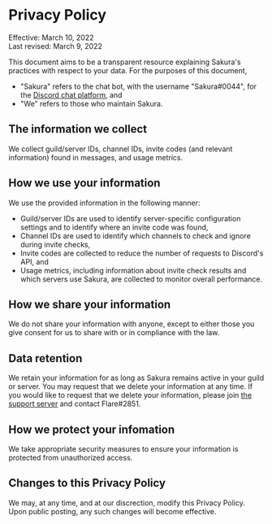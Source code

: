 # Privacy Policy

Effective: March 10, 2022  
Last revised: March 9, 2022

This document aims to be a transparent resource explaining Sakura's practices with respect to your data. For the purposes of this document,

- "Sakura" refers to the chat bot, with the username "Sakura#0044", for the [Discord chat platform](https://discord.com/), and
- "We" refers to those who maintain Sakura.

## The information we collect

We collect guild/server IDs, channel IDs, invite codes (and relevant information) found in messages, and usage metrics.

## How we use your information

We use the provided information in the following manner:

- Guild/server IDs are used to identify server-specific configuration settings and to identify where an invite code was found,
- Channel IDs are used to identify which channels to check and ignore during invite checks,
- Invite codes are collected to reduce the number of requests to Discord's API, and
- Usage metrics, including information about invite check results and which servers use Sakura, are collected to monitor overall performance.

## How we share your information

We do not share your information with anyone, except to either those you give consent for us to share with or in compliance with the law.

## Data retention

We retain your information for as long as Sakura remains active in your guild or server. You may request that we delete your information at any time. If you would like to request that we delete your information, please join [the support server](https://discord.gg/wtZurTFJdH) and contact Flare#2851.

## How we protect your infomation

We take appropriate security measures to ensure your information is protected from unauthorized access.

## Changes to this Privacy Policy

We may, at any time, and at our discrection, modify this Privacy Policy.
Upon public posting, any such changes will become effective.